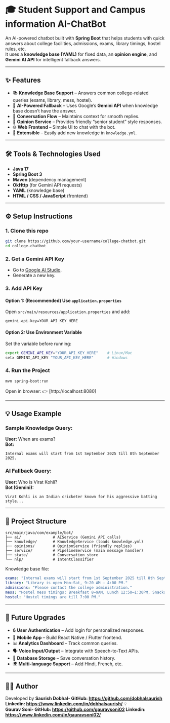 # 🎓 Student Support and Campus information AI-ChatBot

An AI-powered chatbot built with **Spring Boot** that helps students with quick answers about college facilities, admissions, exams, library timings, hostel rules, etc.  
It uses a **knowledge base (YAML)** for fixed data, an **opinion engine**, and **Gemini AI API** for intelligent fallback answers.  

---

## ✨ Features

- 📚 **Knowledge Base Support** – Answers common college-related queries (exams, library, mess, hostel).  
- 🤖 **AI-Powered Fallback** – Uses Google’s **Gemini API** when knowledge base doesn’t have the answer.  
- 💬 **Conversation Flow** – Maintains context for smooth replies.  
- 🧠 **Opinion Service** – Provides friendly “senior student” style responses.  
- 🌐 **Web Frontend** – Simple UI to chat with the bot.  
- 🔧 **Extensible** – Easily add new knowledge in `knowledge.yml`.  

---

## 🛠 Tools & Technologies Used

- **Java 17**  
- **Spring Boot 3**  
- **Maven** (dependency management)  
- **OkHttp** (for Gemini API requests)  
- **YAML** (knowledge base)  
- **HTML / CSS / JavaScript** (frontend)  

---

## ⚙️ Setup Instructions

### 1. Clone this repo
```bash
git clone https://github.com/your-username/college-chatbot.git
cd college-chatbot
```

### 2. Get a Gemini API Key
- Go to [Google AI Studio](https://makersuite.google.com/app/apikey).  
- Generate a new key.  

### 3. Add API Key
#### Option 1: (Recommended) Use `application.properties`
Open `src/main/resources/application.properties` and add:
```properties
gemini.api.key=YOUR_API_KEY_HERE
```

#### Option 2: Use Environment Variable
Set the variable before running:
```bash
export GEMINI_API_KEY="YOUR_API_KEY_HERE"    # Linux/Mac
setx GEMINI_API_KEY "YOUR_API_KEY_HERE"      # Windows
```

### 4. Run the Project
```bash
mvn spring-boot:run
```

Open in browser: 👉 [http://localhost:8080]

---

## 💡 Usage Example

### Sample Knowledge Query:
**User:** When are exams?  
**Bot:**  
```
Internal exams will start from 1st September 2025 till 8th September 2025.
```

### AI Fallback Query:
**User:** Who is Virat Kohli?  
**Bot (Gemini):**  
```
Virat Kohli is an Indian cricketer known for his aggressive batting style...
```

---

## 📂 Project Structure

```
src/main/java/com/example/bot/
├── ai/              # AIService (Gemini API calls)
├── knowledge/       # KnowledgeService (loads knowledge.yml)
├── opinions/        # OpinionService (friendly replies)
├── service/         # PipelineService (main message handler)
├── state/           # Conversation store
└── nlp/             # IntentClassifier
```

Knowledge base file:  
```yaml
exams: "Internal exams will start from 1st September 2025 till 8th September 2025."
library: "Library is open Mon–Sat, 9:20 AM – 4:00 PM."
admissions: "Please contact the college administration."
mess: "Hostel mess timings: Breakfast 8–9AM, Lunch 12:50–1:30PM, Snacks 4–5PM, Dinner 7–9PM."
hostel: "Hostel timings are till 7:00 PM."
```

---

## 🚀 Future Upgrades

- 🔒 **User Authentication** – Add login for personalized responses.  
- 📱 **Mobile App** – Build React Native / Flutter frontend.  
- 📊 **Analytics Dashboard** – Track common queries.  
- 🗣 **Voice Input/Output** – Integrate with Speech-to-Text APIs.  
- 📌 **Database Storage** – Save conversation history.  
- 🌍 **Multi-language Support** – Add Hindi, French, etc.  

---

## 👨‍💻 Author
Developed by **Saurish Dobhal- GitHub: https://github.com/dobhalsaurish
                               Linkedin: https://www.linkedin.com/in/dobhalsaurish/** 💡  
             **Gaurav Soni- GitHub: https://github.com/gauravsoni02
                            Linkedin: https://www.linkedin.com/in/gauravsoni02/**
